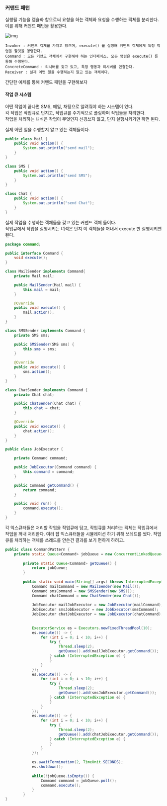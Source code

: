 ### 커맨드 패턴

실행될 기능을 캡슐화 함으로써 요청을 하는 객체와 요청을 수행하는 객체를 분리한다.  
이를 위해 커맨드 패턴을 활용한다.

![img](https://user-images.githubusercontent.com/37106689/70050448-4faa3a80-1612-11ea-902e-20268fbf3bbf.png)

```
Invoker : 커맨드 객체를 가지고 있으며, execute() 를 실행해 커맨드 객체에게 특정 작업을 할것을 명령한다.
Command : 모든 커맨드 객체에서 구현해야 하는 인터페이스. 모든 명령은 execute() 를 통해 수행된다.
ConcreteCommand : 리시버를 갖고 있고, 특정 행동과 리시버를 연결한다.
Receiver : 실제 어떤 일을 수행하는지 알고 있는 객체이다.
```

간단한 예제를 통해 커맨드 패턴을 구현해보자

#### 작업 큐 시스템

어떤 작업이 끝나면 SMS, 메일, 채팅으로 알려줘야 하는 시스템이 있다.  
각 작업은 작업큐로 던지고, 작업큐를 주기적으로 폴링하며 작업들을 처리한다.  
작업을 처리하는 녀석은 작업이 무엇인지 신경쓰지 않고, 단지 실행시키기만 하면 된다.

실제 어떤 일을 수행할지 알고 있는 객체들이다.
```java
public class Mail {
    public void action() {
        System.out.println("send mail");
    }
}

class SMS {
    public void action() {
        System.out.println("send SMS");
    }
}

class Chat {
    public void action() {
        System.out.println("send Chat");
    }
}
```

실제 작업을 수행하는 객체들을 갖고 있는 커맨드 객체 들이다.  
작업큐에서 작업을 실행시키는 녀석은 단지 이 객체들을 꺼내서 execute 만 실행시키면 된다.
```java
package command;

public interface Command {
    void execute();
}

class MailSender implements Command{
    private Mail mail;

    public MailSender(Mail mail) {
        this.mail = mail;
    }

    @Override
    public void execute() {
        mail.action();
    }
}

class SMSSender implements Command {
    private SMS sms;

    public SMSSender(SMS sms) {
        this.sms = sms;
    }

    @Override
    public void execute() {
        sms.action();
    }
}

class ChatSender implements Command {
    private Chat chat;

    public ChatSender(Chat chat) {
        this.chat = chat;
    }

    @Override
    public void execute() {
        chat.action();
    }
}

public class JobExecutor {

    private Command command;

    public JobExecutor(Command command) {
        this.command = command;
    }

    public Command getCommand() {
        return command;
    }

    public void run() {
        command.execute();
    }
}
```

각 익스큐터들은 처리할 작업을 작업큐에 담고, 작업큐를 처리하는 객체는 작업큐에서 작업을 꺼내 처리한다.
여러 잡 익스큐터들을 시뮬레이션 하기 위해 쓰레드를 썼다. 작업큐를 처리하는 객체를 쓰레드를 안쓴건 결과를 보기 편하게 하려고..
```java
public class CommandPattern {
    private static Queue<Command> jobQueue = new ConcurrentLinkedQueue<>();
    
        private static Queue<Command> getQueue() {
            return jobQueue;
        }
    
        public static void main(String[] args) throws InterruptedException {
            Command mailCommand = new MailSender(new Mail());
            Command smsCommand = new SMSSender(new SMS());
            Command chatCommand = new ChatSender(new Chat());
    
            JobExecutor mailJobExecutor = new JobExecutor(mailCommand);
            JobExecutor smsJobExecutor = new JobExecutor(smsCommand);
            JobExecutor chatJobExecutor = new JobExecutor(chatCommand);
    
    
            ExecutorService es = Executors.newFixedThreadPool(10);
            es.execute(() -> {
                for (int i = 0; i < 10; i++) {
                    try {
                        Thread.sleep(2);
                        getQueue().add(mailJobExecutor.getCommand());
                    } catch (InterruptedException e) {
                    }
                }
            });
            es.execute(() -> {
                for (int i = 0; i < 10; i++) {
                    try {
                        Thread.sleep(2);
                        getQueue().add(smsJobExecutor.getCommand());
                    } catch (InterruptedException e) {
                    }
                }
            });
            es.execute(() -> {
                for (int i = 0; i < 10; i++) {
                    try {
                        Thread.sleep(2);
                        getQueue().add(chatJobExecutor.getCommand());
                    } catch (InterruptedException e) {
                    }
                }
            });
    
            es.awaitTermination(2, TimeUnit.SECONDS);
            es.shutdown();
    
            while(!jobQueue.isEmpty()) {
                Command command = jobQueue.poll();
                command.execute();
            }
        }
}
```